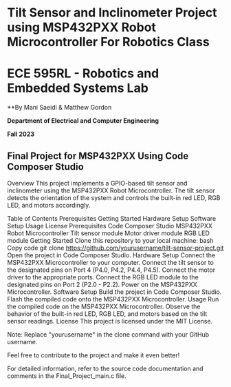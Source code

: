 # Tilt Sensor and Inclinometer Project using MSP432PXX Robot Microcontroller For Robotics Class

# ECE 595RL - Robotics and Embedded Systems Lab
**By Mani Saeidi & Matthew Gordon

**Department of Electrical and Computer Engineering**

**Fall 2023**

## Final Project for MSP432PXX Using Code Composer Studio


Overview
This project implements a GPIO-based tilt sensor and inclinometer using the MSP432PXX Robot Microcontroller. The tilt sensor detects the orientation of the system and controls the built-in red LED, RGB LED, and motors accordingly.

Table of Contents
Prerequisites
Getting Started
Hardware Setup
Software Setup
Usage
License
Prerequisites
Code Composer Studio
MSP432PXX Robot Microcontroller
Tilt sensor module
Motor driver module
RGB LED module
Getting Started
Clone this repository to your local machine:
bash
Copy code
git clone https://github.com/yourusername/tilt-sensor-project.git
Open the project in Code Composer Studio.
Hardware Setup
Connect the MSP432PXX Microcontroller to your computer.
Connect the tilt sensor to the designated pins on Port 4 (P4.0, P4.2, P4.4, P4.5).
Connect the motor driver to the appropriate ports.
Connect the RGB LED module to the designated pins on Port 2 (P2.0 - P2.2).
Power on the MSP432PXX Microcontroller.
Software Setup
Build the project in Code Composer Studio.
Flash the compiled code onto the MSP432PXX Microcontroller.
Usage
Run the compiled code on the MSP432PXX Microcontroller.
Observe the behavior of the built-in red LED, RGB LED, and motors based on the tilt sensor readings.
License
This project is licensed under the MIT License.

Note: Replace "yourusername" in the clone command with your GitHub username.

Feel free to contribute to the project and make it even better!

For detailed information, refer to the source code documentation and comments in the Final_Project_main.c file.
